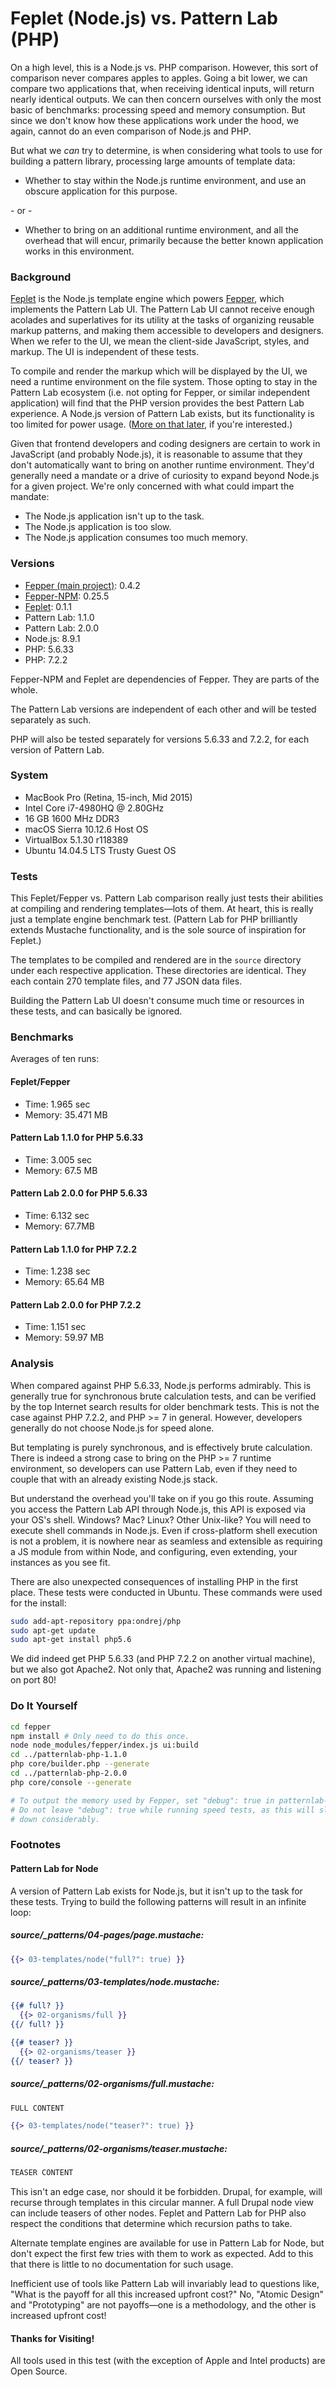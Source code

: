 # Feplet (Node.js) vs. Pattern Lab (PHP)

On a high level, this is a Node.js vs. PHP comparison. However, this sort of 
comparison never compares apples to apples. Going a bit lower, we can compare 
two applications that, when receiving identical inputs, will return nearly 
identical outputs. We can then concern ourselves with only the most basic of 
benchmarks: processing speed and memory consumption. But since we don't know 
how these applications work under the hood, we again, cannot do an even 
comparison of Node.js and PHP.

But what we _can_ try to determine, is when considering what tools to use for 
building a pattern library, processing large amounts of template data:

* Whether to stay within the Node.js runtime environment, and use an obscure 
application for this purpose.

\- or -

* Whether to bring on an additional runtime environment, and all the overhead 
that will encur, primarily because the better known application works in this 
environment.

### Background

<a href="https://github.com/electric-eloquence/feplet" target="_blank">Feplet</a> 
is the Node.js template engine which powers 
<a href="http://fepper.io" target="_blank">Fepper</a>, which implements the 
Pattern Lab UI. The Pattern Lab UI cannot receive enough acolades and 
superlatives for its utility at the tasks of organizing reusable markup 
patterns, and making them accessible to developers and designers. When we refer 
to the UI, we mean the client-side JavaScript, styles, and markup. The UI is 
independent of these tests.

To compile and render the markup which will be displayed by the UI, we need a 
runtime environment on the file system. Those opting to stay in the Pattern Lab 
ecosystem (i.e. not opting for Fepper, or similar independent application) will 
find that the PHP version provides the best Pattern Lab experience. A Node.js 
version of Pattern Lab exists, but its functionality is too limited for power 
usage. 
(<a href="#pattern-lab-for-node">More on that later</a>, if you're interested.)

Given that frontend developers and coding designers are certain to work in 
JavaScript (and probably Node.js), it is reasonable to assume that they don't 
automatically want to bring on another runtime environment. They'd generally 
need a mandate or a drive of curiosity to expand beyond Node.js for a given 
project. We're only concerned with what could impart the mandate:

* The Node.js application isn't up to the task.
* The Node.js application is too slow.
* The Node.js application consumes too much memory.

### Versions

* <a href="https://github.com/electric-eloquence/fepper" target="_blank">Fepper (main project)</a>:
  0.4.2
* <a href="https://github.com/electric-eloquence/fepper-npm" target="_blank">Fepper-NPM</a>:
  0.25.5
* <a href="https://github.com/electric-eloquence/feplet" target="_blank">Feplet</a>:
  0.1.1
* Pattern Lab: 1.1.0
* Pattern Lab: 2.0.0
* Node.js: 8.9.1
* PHP: 5.6.33
* PHP: 7.2.2 

Fepper-NPM and Feplet are dependencies of Fepper. They are parts of the whole.

The Pattern Lab versions are independent of each other and will be tested 
separately as such.

PHP will also be tested separately for versions 5.6.33 and 7.2.2, for each 
version of Pattern Lab.

### System

* MacBook Pro (Retina, 15-inch, Mid 2015)
* Intel Core i7-4980HQ @ 2.80GHz
* 16 GB 1600 MHz DDR3
* macOS Sierra 10.12.6 Host OS
* VirtualBox 5.1.30 r118389
* Ubuntu 14.04.5 LTS Trusty Guest OS

### Tests

This Feplet/Fepper vs. Pattern Lab comparison really just tests their abilities 
at compiling and rendering templates—lots of them. At heart, this is really just 
a template engine benchmark test. (Pattern Lab for PHP brilliantly extends 
Mustache functionality, and is the sole source of inspiration for Feplet.) 

The templates to be compiled and rendered are in the `source` directory under 
each respective application. These directories are identical. They each contain 
270 template files, and 77 JSON data files.

Building the Pattern Lab UI doesn't consume much time or resources in these 
tests, and can basically be ignored.

### Benchmarks

Averages of ten runs:

#### Feplet/Fepper

* Time: 1.965 sec
* Memory: 35.471 MB

#### Pattern Lab 1.1.0 for PHP 5.6.33

* Time: 3.005 sec
* Memory: 67.5 MB

#### Pattern Lab 2.0.0 for PHP 5.6.33

* Time: 6.132 sec
* Memory: 67.7MB

#### Pattern Lab 1.1.0 for PHP 7.2.2

* Time: 1.238 sec
* Memory: 65.64 MB

#### Pattern Lab 2.0.0 for PHP 7.2.2

* Time: 1.151 sec
* Memory: 59.97 MB

### Analysis

When compared against PHP 5.6.33, Node.js performs admirably. This is generally 
true for synchronous brute calculation tests, and can be verified by the top 
Internet search results for older benchmark tests. This is not the case against 
PHP 7.2.2, and PHP >= 7 in general. However, developers generally do not choose 
Node.js for speed alone.

But templating is purely synchronous, and is effectively brute calculation. 
There is indeed a strong case to bring on the PHP >= 7 runtime environment, so 
developers can use Pattern Lab, even if they need to couple that with an already 
existing Node.js stack.

But understand the overhead you'll take on if you go this route. Assuming you 
access the Pattern Lab API through Node.js, this API is exposed via your OS's 
shell. Windows? Mac? Linux? Other Unix-like? You will need to execute shell 
commands in Node.js. Even if cross-platform shell execution is not a problem, it 
is nowhere near as seamless and extensible as requiring a JS module from within 
Node, and configuring, even extending, your instances as you see fit.

There are also unexpected consequences of installing PHP in the first place. 
These tests were conducted in Ubuntu. These commands were used for the install:

```bash
sudo add-apt-repository ppa:ondrej/php
sudo apt-get update
sudo apt-get install php5.6
```

We did indeed get PHP 5.6.33 (and PHP 7.2.2 on another virtual machine), but we 
also got Apache2. Not only that, Apache2 was running and listening on port 80!

### Do It Yourself

```bash
cd fepper
npm install # Only need to do this once.
node node_modules/fepper/index.js ui:build
cd ../patternlab-php-1.1.0
php core/builder.php --generate
cd ../patternlab-php-2.0.0
php core/console --generate

# To output the memory used by Fepper, set "debug": true in patternlab-config.json.
# Do not leave "debug": true while running speed tests, as this will slow things
# down considerably.
```

### Footnotes

#### Pattern Lab for Node

A version of Pattern Lab exists for Node.js, but it isn't up to the task for 
these tests. Trying to build the following patterns will result in an infinite 
loop:

##### source/\_patterns/04-pages/page.mustache:

```handlebars
{{> 03-templates/node("full?": true) }}
```

##### source/\_patterns/03-templates/node.mustache:

```handlebars
{{# full? }}
  {{> 02-organisms/full }}
{{/ full? }}

{{# teaser? }}
  {{> 02-organisms/teaser }}
{{/ teaser? }}
```

##### source/\_patterns/02-organisms/full.mustache:

```handlebars
FULL CONTENT

{{> 03-templates/node("teaser?": true) }}
```

##### source/\_patterns/02-organisms/teaser.mustache:

```handlebars
TEASER CONTENT
```

This isn't an edge case, nor should it be forbidden. Drupal, for example, will 
recurse through templates in this circular manner. A full Drupal node view can 
include teasers of other nodes. Feplet and Pattern Lab for PHP also respect the 
conditions that determine which recursion paths to take.

Alternate template engines are available for use in Pattern Lab for Node, but 
don't expect the first few tries with them to work as expected. Add to this that 
there is little to no documentation for such usage.

Inefficient use of tools like Pattern Lab will invariably lead to questions 
like, "What is the payoff for all this increased upfront cost?" No, "Atomic 
Design" and "Prototyping" are not payoffs—one is a methodology, and the other is 
increased upfront cost!

#### Thanks for Visiting!

All tools used in this test (with the exception of Apple and Intel products) are 
Open Source.
